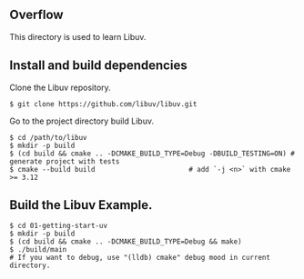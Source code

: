 ## Overflow

This directory is used to learn Libuv.


## Install and build dependencies

Clone the Libuv repository.

```
$ git clone https://github.com/libuv/libuv.git
```

Go to the project directory build Libuv.

```
$ cd /path/to/libuv
$ mkdir -p build
$ (cd build && cmake .. -DCMAKE_BUILD_TYPE=Debug -DBUILD_TESTING=ON) # generate project with tests
$ cmake --build build                       # add `-j <n>` with cmake >= 3.12
```

## Build the Libuv Example.

```
$ cd 01-getting-start-uv
$ mkdir -p build
$ (cd build && cmake .. -DCMAKE_BUILD_TYPE=Debug && make)
$ ./build/main
# If you want to debug, use "(lldb) cmake" debug mood in current directory.
```
